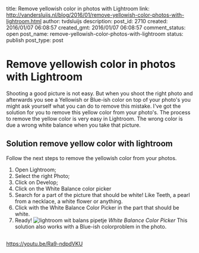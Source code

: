 title: Remove yellowish color in photos with Lightroom
link: http://vandersluijs.nl/blog/2016/01/remove-yellowish-color-photos-with-lightroom.html
author: tvdsluijs
description: 
post_id: 2710
created: 2016/01/07 06:08:57
created_gmt: 2016/01/07 06:08:57
comment_status: open
post_name: remove-yellowish-color-photos-with-lightroom
status: publish
post_type: post

# Remove yellowish color in photos with Lightroom

Shooting a good picture is not easy. But when you shoot the right photo and afterwards you see a Yellowish or Blue-ish color on top of your photo's you might ask yourself what you can do to remove this mistake. I've got the solution for you to remove this yellow color from your photo's.  The process to remove the yellow color is very easy in Lightroom. The wrong color is due a wrong white balance when you take that picture. 

## Solution remove yellow color with lightroom

Follow the next steps to remove the yellowish color from your photos.

  1. Open Lightroom;
  2. Select the right Photo;
  3. Click on Develop;
  4. Click on the White Balance color picker
  5. Search for a part of the picture that should be white! Like Teeth, a pearl from a necklace, a white flower or anything.
  6. Click with the White Balance Color Picker in the part that should be white.
  7. Ready!
![lightroom wit balans pipetje](/wp-content/uploads/2016/01/Screen-Shot-2016-01-05-at-21.38.58.png) _White Balance Color Picker_ This solution also works with a Blue-ish colorproblem in the photo.  

## 

https://youtu.be/Ra9-ndpdVKU